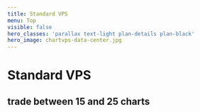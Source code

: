```yaml
---
title: Standard VPS
menu: Top
visible: false
hero_classes: 'parallax text-light plan-details plan-black'
hero_image: chartvps-data-center.jpg
---
```


<div class="intro-wrapper">
  <div class="intro">
    <h1>Standard VPS</h1>
    <h2>trade between 15 and 25 charts</h2>
</div>
</div>